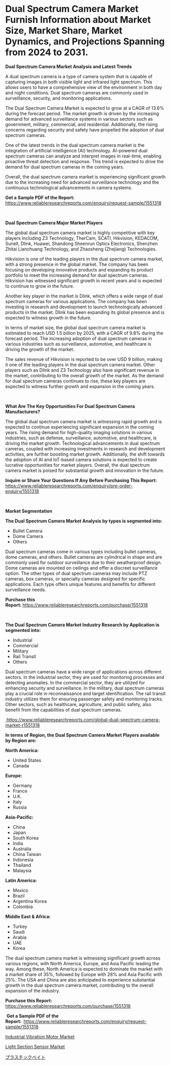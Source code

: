 <p><h1>Dual Spectrum Camera Market Furnish Information about Market Size, Market Share, Market Dynamics, and Projections Spanning from 2024 to 2031.</h1></p><p><strong>Dual Spectrum Camera Market Analysis and Latest Trends</strong></p>
<p><p>A dual spectrum camera is a type of camera system that is capable of capturing images in both visible light and infrared light spectrum. This allows users to have a comprehensive view of the environment in both day and night conditions. Dual spectrum cameras are commonly used in surveillance, security, and monitoring applications.</p><p>The Dual Spectrum Camera Market is expected to grow at a CAGR of 13.6% during the forecast period. The market growth is driven by the increasing demand for advanced surveillance systems in various sectors such as government, military, commercial, and residential. Additionally, the rising concerns regarding security and safety have propelled the adoption of dual spectrum cameras.</p><p>One of the latest trends in the dual spectrum camera market is the integration of artificial intelligence (AI) technology. AI-powered dual spectrum cameras can analyze and interpret images in real-time, enabling proactive threat detection and response. This trend is expected to drive the demand for dual spectrum cameras in the coming years.</p><p>Overall, the dual spectrum camera market is experiencing significant growth due to the increasing need for advanced surveillance technology and the continuous technological advancements in camera systems.</p></p>
<p><strong>Get a Sample PDF of the Report:&nbsp;</strong> <a href="https://www.reliableresearchreports.com/enquiry/request-sample/1551318">https://www.reliableresearchreports.com/enquiry/request-sample/1551318</a></p>
<p>&nbsp;</p>
<p><strong>Dual Spectrum Camera Major Market Players</strong></p>
<p><p>The global dual spectrum camera market is highly competitive with key players including Z3 Technology, TherCam, SCATI, Hikvision, KEDACOM, Sunell, Dlink, Huawei, Shandong Sheenrun Optics Electronics, Shenzhen Zhitai Lianchuang Technology, and Zhaosheng (Zhejiang) Technologies.</p><p>Hikvision is one of the leading players in the dual spectrum camera market, with a strong presence in the global market. The company has been focusing on developing innovative products and expanding its product portfolio to meet the increasing demand for dual spectrum cameras. Hikvision has witnessed significant growth in recent years and is expected to continue to grow in the future.</p><p>Another key player in the market is Dlink, which offers a wide range of dual spectrum cameras for various applications. The company has been investing in research and development to launch technologically advanced products in the market. Dlink has been expanding its global presence and is expected to witness growth in the future.</p><p>In terms of market size, the global dual spectrum camera market is estimated to reach USD 1.5 billion by 2025, with a CAGR of 9.8% during the forecast period. The increasing adoption of dual spectrum cameras in various industries such as surveillance, automotive, and healthcare is driving the growth of the market.</p><p>The sales revenue of Hikvision is reported to be over USD 9 billion, making it one of the leading players in the dual spectrum camera market. Other players such as Dlink and Z3 Technology also have significant revenue in the market, contributing to the overall growth of the market. As the demand for dual spectrum cameras continues to rise, these key players are expected to witness further growth and expansion in the coming years.</p></p>
<p>&nbsp;</p>
<p><strong>What Are The Key Opportunities For Dual Spectrum Camera Manufacturers?</strong></p>
<p><p>The global dual spectrum camera market is witnessing rapid growth and is expected to continue experiencing significant expansion in the coming years. The rising demand for high-quality imaging solutions in various industries, such as defense, surveillance, automotive, and healthcare, is driving the market growth. Technological advancements in dual spectrum cameras, coupled with increasing investments in research and development activities, are further boosting market growth. Additionally, the shift towards the adoption of AI and IoT-based camera solutions is expected to create lucrative opportunities for market players. Overall, the dual spectrum camera market is poised for substantial growth and innovation in the future.</p></p>
<p><strong>Inquire or Share Your Questions If Any Before Purchasing This Report:</strong> <a href="https://www.reliableresearchreports.com/enquiry/pre-order-enquiry/1551318">https://www.reliableresearchreports.com/enquiry/pre-order-enquiry/1551318</a></p>
<p>&nbsp;</p>
<p><strong>Market Segmentation</strong></p>
<p><strong>The Dual Spectrum Camera Market Analysis by types is segmented into:</strong></p>
<p><ul><li>Bullet Camera</li><li>Dome Camera</li><li>Others</li></ul></p>
<p><p>Dual spectrum cameras come in various types including bullet cameras, dome cameras, and others. Bullet cameras are cylindrical in shape and are commonly used for outdoor surveillance due to their weatherproof design. Dome cameras are mounted on ceilings and offer a discreet surveillance option. The other types of dual spectrum cameras may include PTZ cameras, box cameras, or specialty cameras designed for specific applications. Each type offers unique features and benefits for different surveillance needs.</p></p>
<p><strong>Purchase this Report:&nbsp;</strong><a href="https://www.reliableresearchreports.com/purchase/1551318">https://www.reliableresearchreports.com/purchase/1551318</a></p>
<p>&nbsp;</p>
<p><strong>The Dual Spectrum Camera Market Industry Research by Application is segmented into:</strong></p>
<p><ul><li>Industrial</li><li>Commercial</li><li>Military</li><li>Rail Transit</li><li>Others</li></ul></p>
<p><p>Dual spectrum cameras have a wide range of applications across different sectors. In the industrial sector, they are used for monitoring processes and detecting anomalies. In the commercial sector, they are utilized for enhancing security and surveillance. In the military, dual spectrum cameras play a crucial role in reconnaissance and target identification. The rail transit industry utilizes them for ensuring passenger safety and monitoring tracks. Other sectors, such as healthcare, agriculture, and public safety, also benefit from the capabilities of dual spectrum cameras.</p></p>
<p><a href="https://www.reliableresearchreports.com/global-dual-spectrum-camera-market-r1551318">&nbsp;https://www.reliableresearchreports.com/global-dual-spectrum-camera-market-r1551318</a></p>
<p><strong>In terms of Region, the Dual Spectrum Camera Market Players available by Region are:</strong></p>
<p>
    <p> <strong> North America: </strong>
        <ul>
            <li>United States</li>
            <li>Canada</li>
        </ul>
        </p> 
    <p> <strong> Europe: </strong>
        <ul>
            <li>Germany</li>
            <li>France</li>
            <li>U.K.</li>
            <li>Italy</li>
            <li>Russia</li>
        </ul>
        </p> 
    <p> <strong> Asia-Pacific: </strong>
        <ul>
            <li>China</li>
            <li>Japan</li>
            <li>South Korea</li>
            <li>India</li>
            <li>Australia</li>
            <li>China Taiwan</li>
            <li>Indonesia</li>
            <li>Thailand</li>
            <li>Malaysia</li>
        </ul>
        </p> 
    <p> <strong> Latin America: </strong>
        <ul>
            <li>Mexico</li>
            <li>Brazil</li>
            <li>Argentina Korea</li>
            <li>Colombia</li>
        </ul>
        </p> 
    <p> <strong> Middle East & Africa: </strong>
        <ul>
            <li>Turkey</li>
            <li>Saudi</li>
            <li>Arabia</li>
            <li>UAE</li>
            <li>Korea</li>
        </ul>
    </p>
    </p>
<p><p>The dual spectrum camera market is witnessing significant growth across various regions, with North America, Europe, and Asia Pacific leading the way. Among these, North America is expected to dominate the market with a market share of 35%, followed by Europe with 28% and Asia Pacific with 25%. The USA and China are also anticipated to experience substantial growth in the dual spectrum camera market, contributing to the overall expansion of the industry.</p></p>
<p><strong>Purchase this Report: </strong><a href="https://www.reliableresearchreports.com/purchase/1551318">https://www.reliableresearchreports.com/purchase/1551318</a></p>
<p>&nbsp;<strong>Get a Sample PDF of the Report:&nbsp;&nbsp;</strong><a href="https://www.reliableresearchreports.com/enquiry/request-sample/1551318">https://www.reliableresearchreports.com/enquiry/request-sample/1551318</a></p>
<p><strong></strong></p>
<p><p><a href="https://github.com/mbisetmhermsr/Market-Research-Report-List-2/blob/main/industrial-vibration-motor-market.md">Industrial Vibration Motor Market</a></p><p><a href="https://carnation-joke-41f.notion.site/Light-Section-Sensor-Market-Report-Reveals-the-Latest-Trends-And-Growth-Opportunities-of-this-Market-c9c9c6463d474ffb86db65a90ab983d4">Light Section Sensor Market</a></p><p><a href="https://github.com/RodHoppe07/Market-Research-Report-List-1/blob/main/925998827255.md">プラスチックベイト</a></p></p>